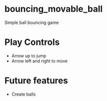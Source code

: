 # bouncing_movable_ball
Simple ball bouncing game

# Play Controls
- Arrow up to jump
- Arrow left and right to move

# Future features
- Create balls